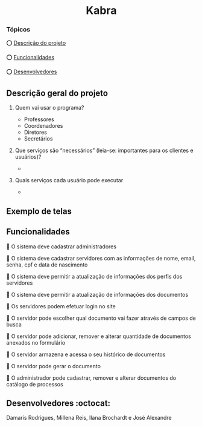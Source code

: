 <h1 style="text-align: center;">Kabra</h1>

### Tópicos

:o: [Descrição do projeto](#descrição-geral-do-projeto)

:o: [Funcionalidades](#funcionalidades)

:o: [Desenvolvedores](#desenvolvedores-octocat)

## Descrição geral do projeto

1. Quem vai usar o programa?

   - Professores
   - Coordenadores
   - Diretores
   - Secretários

2. Que serviços são “necessários” (leia-se: importantes para os clientes e usuários)?

   -

3. Quais serviços cada usuário pode executar

   -

## Exemplo de telas

## Funcionalidades

:pushpin: O sistema deve cadastrar administradores

:pushpin: O sistema deve cadastrar servidores com as informações de nome, email, senha, cpf e data de nascimento

:pushpin: O sistema deve permitir a atualização de informações dos perfis dos servidores

:pushpin: O sistema deve permitir a atualização de informações dos documentos

:pushpin: Os servidores podem efetuar login no site

:pushpin: O servidor pode escolher qual documento vai fazer através de campos de busca

:pushpin: O servidor pode adicionar, remover e alterar quantidade de documentos anexados no formulário

:pushpin: O servidor armazena e acessa o seu histórico de documentos

:pushpin: O servidor pode gerar o documento

:pushpin: O administrador pode cadastrar, remover e alterar documentos do catálogo de processos

## Desenvolvedores :octocat:

Damaris Rodrigues, Millena Reis, Ilana Brochardt e José Alexandre
